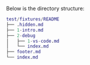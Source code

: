 
Below is the directory structure:

```m
test/fixtures/README
├── .hidden.md
├── 1-intro.md
├── 2-debug
│   ├── 1-vs-code.md
│   └── index.md
├── footer.md
└── index.md
```

